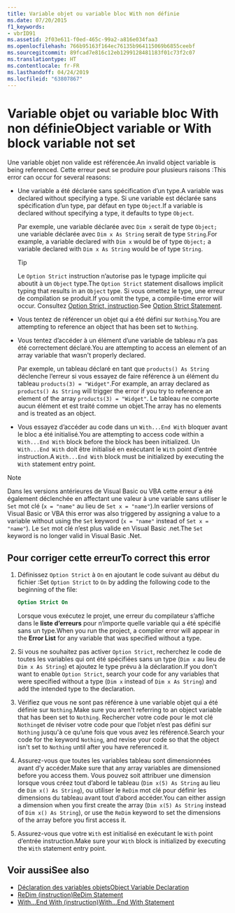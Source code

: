 ```yaml
---
title: Variable objet ou variable bloc With non définie
ms.date: 07/20/2015
f1_keywords:
- vbrID91
ms.assetid: 2f03e611-f0ed-465c-99a2-a816e034faa3
ms.openlocfilehash: 766b95163f164ec76135b964115069b6855ceebf
ms.sourcegitcommit: 89fcad7e816c12eb1299128481183f01c73f2c07
ms.translationtype: HT
ms.contentlocale: fr-FR
ms.lasthandoff: 04/24/2019
ms.locfileid: "63807867"
---
```

# <a name="object-variable-or-with-block-variable-not-set"></a><span data-ttu-id="e0cfc-102">Variable objet ou variable bloc With non définie</span><span class="sxs-lookup"><span data-stu-id="e0cfc-102">Object variable or With block variable not set</span></span>
<span data-ttu-id="e0cfc-103">Une variable objet non valide est référencée.</span><span class="sxs-lookup"><span data-stu-id="e0cfc-103">An invalid object variable is being referenced.</span></span>   <span data-ttu-id="e0cfc-104">Cette erreur peut se produire pour plusieurs raisons :</span><span class="sxs-lookup"><span data-stu-id="e0cfc-104">This error can occur for several reasons:</span></span>

- <span data-ttu-id="e0cfc-105">Une variable a été déclarée sans spécification d’un type.</span><span class="sxs-lookup"><span data-stu-id="e0cfc-105">A variable was declared without specifying a type.</span></span> <span data-ttu-id="e0cfc-106">Si une variable est déclarée sans spécification d’un type, par défaut en type `Object`.</span><span class="sxs-lookup"><span data-stu-id="e0cfc-106">If a variable is declared without specifying a type, it defaults to type `Object`.</span></span>

    <span data-ttu-id="e0cfc-107">Par exemple, une variable déclarée avec `Dim x` serait de type `Object;` une variable déclarée avec `Dim x As String` serait de type `String`.</span><span class="sxs-lookup"><span data-stu-id="e0cfc-107">For example, a variable declared with `Dim x` would be of type `Object;` a variable declared with `Dim x As String` would be of type `String`.</span></span>

    > [!TIP]
    >  <span data-ttu-id="e0cfc-108">Le `Option Strict` instruction n’autorise pas le typage implicite qui aboutit à un `Object` type.</span><span class="sxs-lookup"><span data-stu-id="e0cfc-108">The `Option Strict` statement disallows implicit typing that results in an `Object` type.</span></span> <span data-ttu-id="e0cfc-109">Si vous omettez le type, une erreur de compilation se produit.</span><span class="sxs-lookup"><span data-stu-id="e0cfc-109">If you omit the type, a compile-time error will occur.</span></span> <span data-ttu-id="e0cfc-110">Consultez [Option Strict, instruction](../../../visual-basic/language-reference/statements/option-strict-statement.md).</span><span class="sxs-lookup"><span data-stu-id="e0cfc-110">See [Option Strict Statement](../../../visual-basic/language-reference/statements/option-strict-statement.md).</span></span>

- <span data-ttu-id="e0cfc-111">Vous tentez de référencer un objet qui a été défini sur `Nothing`.</span><span class="sxs-lookup"><span data-stu-id="e0cfc-111">You are attempting to reference an object that has been set to `Nothing`.</span></span>

- <span data-ttu-id="e0cfc-112">Vous tentez d’accéder à un élément d’une variable de tableau n’a pas été correctement déclaré.</span><span class="sxs-lookup"><span data-stu-id="e0cfc-112">You are attempting to access an element of an array variable that wasn't properly declared.</span></span>

    <span data-ttu-id="e0cfc-113">Par exemple, un tableau déclaré en tant que `products() As String` déclenche l’erreur si vous essayez de faire référence à un élément du tableau `products(3) = "Widget"`.</span><span class="sxs-lookup"><span data-stu-id="e0cfc-113">For example, an array declared as `products() As String` will trigger the error if you try to reference an element of the array `products(3) = "Widget"`.</span></span> <span data-ttu-id="e0cfc-114">Le tableau ne comporte aucun élément et est traité comme un objet.</span><span class="sxs-lookup"><span data-stu-id="e0cfc-114">The array has no elements and is treated as an object.</span></span>

- <span data-ttu-id="e0cfc-115">Vous essayez d’accéder au code dans un `With...End With` bloquer avant le bloc a été initialisé.</span><span class="sxs-lookup"><span data-stu-id="e0cfc-115">You are attempting to access code within a `With...End With` block before the block has been initialized.</span></span>   <span data-ttu-id="e0cfc-116">Un `With...End With` doit être initialisé en exécutant le `With` point d’entrée instruction.</span><span class="sxs-lookup"><span data-stu-id="e0cfc-116">A `With...End With` block must be initialized by executing the `With` statement entry point.</span></span>

> [!NOTE]
> <span data-ttu-id="e0cfc-117">Dans les versions antérieures de Visual Basic ou VBA cette erreur a été également déclenchée en affectant une valeur à une variable sans utiliser le `Set` mot clé (`x = "name"` au lieu de `Set x = "name"`).</span><span class="sxs-lookup"><span data-stu-id="e0cfc-117">In earlier versions of Visual Basic or VBA this error was also triggered by assigning a value to a variable without using the `Set` keyword (`x = "name"` instead of `Set x = "name"`).</span></span> <span data-ttu-id="e0cfc-118">Le `Set` mot clé n’est plus valide en Visual Basic .net.</span><span class="sxs-lookup"><span data-stu-id="e0cfc-118">The `Set` keyword is no longer valid in Visual Basic .Net.</span></span>

## <a name="to-correct-this-error"></a><span data-ttu-id="e0cfc-119">Pour corriger cette erreur</span><span class="sxs-lookup"><span data-stu-id="e0cfc-119">To correct this error</span></span>

1. <span data-ttu-id="e0cfc-120">Définissez `Option Strict` à `On` en ajoutant le code suivant au début du fichier :</span><span class="sxs-lookup"><span data-stu-id="e0cfc-120">Set `Option Strict` to `On` by adding the following code to the beginning of the file:</span></span>

    ```vb
    Option Strict On
    ```

    <span data-ttu-id="e0cfc-121">Lorsque vous exécutez le projet, une erreur du compilateur s’affiche dans le **liste d’erreurs** pour n’importe quelle variable qui a été spécifié sans un type.</span><span class="sxs-lookup"><span data-stu-id="e0cfc-121">When you run the project, a compiler error will appear in the **Error List** for any variable that was specified without a type.</span></span>

2. <span data-ttu-id="e0cfc-122">Si vous ne souhaitez pas activer `Option Strict`, recherchez le code de toutes les variables qui ont été spécifiées sans un type (`Dim x` au lieu de `Dim x As String`) et ajoutez le type prévu à la déclaration.</span><span class="sxs-lookup"><span data-stu-id="e0cfc-122">If you don't want to enable `Option Strict`, search your code for any variables that were specified without a type (`Dim x` instead of `Dim x As String`) and add the intended type to the declaration.</span></span>

3. <span data-ttu-id="e0cfc-123">Vérifiez que vous ne sont pas référence à une variable objet qui a été définie sur `Nothing`.</span><span class="sxs-lookup"><span data-stu-id="e0cfc-123">Make sure you aren't referring to  an object variable that has been set to `Nothing`.</span></span>  <span data-ttu-id="e0cfc-124">Rechercher votre code pour le mot clé `Nothing`et de réviser votre code pour que l’objet n’est pas défini sur `Nothing` jusqu'à ce qu’une fois que vous avez les référencé.</span><span class="sxs-lookup"><span data-stu-id="e0cfc-124">Search your code for the keyword `Nothing`, and revise your code so that the object isn't set to `Nothing` until after you have referenced it.</span></span>

4. <span data-ttu-id="e0cfc-125">Assurez-vous que toutes les variables tableau sont dimensionnées avant d’y accéder.</span><span class="sxs-lookup"><span data-stu-id="e0cfc-125">Make sure that any array  variables are dimensioned before you access them.</span></span> <span data-ttu-id="e0cfc-126">Vous pouvez soit attribuer une dimension lorsque vous créez tout d’abord le tableau (`Dim x(5) As String` au lieu de `Dim x() As String`), ou utiliser le `ReDim` mot clé pour définir les dimensions du tableau avant tout d’abord accéder.</span><span class="sxs-lookup"><span data-stu-id="e0cfc-126">You can either assign a dimension when you first create the array (`Dim x(5) As String` instead of `Dim x() As String`), or use the `ReDim` keyword to set the dimensions of the array before you first access it.</span></span>

5. <span data-ttu-id="e0cfc-127">Assurez-vous que votre `With` est initialisé en exécutant le `With` point d’entrée instruction.</span><span class="sxs-lookup"><span data-stu-id="e0cfc-127">Make sure your `With` block is initialized by executing the `With` statement entry point.</span></span>

## <a name="see-also"></a><span data-ttu-id="e0cfc-128">Voir aussi</span><span class="sxs-lookup"><span data-stu-id="e0cfc-128">See also</span></span>

- [<span data-ttu-id="e0cfc-129">Déclaration des variables objets</span><span class="sxs-lookup"><span data-stu-id="e0cfc-129">Object Variable Declaration</span></span>](../../../visual-basic/programming-guide/language-features/variables/object-variable-declaration.md)
- [<span data-ttu-id="e0cfc-130">ReDim (instruction)</span><span class="sxs-lookup"><span data-stu-id="e0cfc-130">ReDim Statement</span></span>](../../../visual-basic/language-reference/statements/redim-statement.md)
- [<span data-ttu-id="e0cfc-131">With...End With (instruction)</span><span class="sxs-lookup"><span data-stu-id="e0cfc-131">With...End With Statement</span></span>](../../../visual-basic/language-reference/statements/with-end-with-statement.md)
